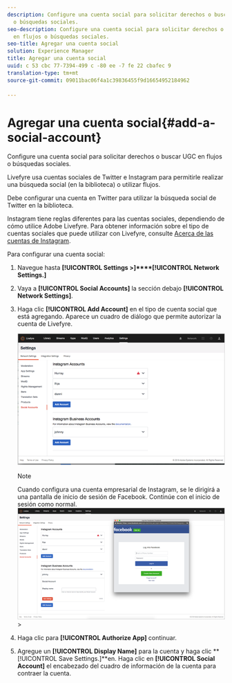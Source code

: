 ```yaml
---
description: Configure una cuenta social para solicitar derechos o buscar UGC en flujos
  o búsquedas sociales.
seo-description: Configure una cuenta social para solicitar derechos o buscar UGC
  en flujos o búsquedas sociales.
seo-title: Agregar una cuenta social
solution: Experience Manager
title: Agregar una cuenta social
uuid: c 53 cbc 77-7394-499 c -80 ee -7 fe 22 cbafec 9
translation-type: tm+mt
source-git-commit: 09011bac06f4a1c39836455f9d16654952184962

---
```



# Agregar una cuenta social{#add-a-social-account}

Configure una cuenta social para solicitar derechos o buscar UGC en flujos o búsquedas sociales.

Livefyre usa cuentas sociales de Twitter e Instagram para permitirle realizar una búsqueda social (en la biblioteca) o utilizar flujos.

Debe configurar una cuenta en Twitter para utilizar la búsqueda social de Twitter en la biblioteca.

Instagram tiene reglas diferentes para las cuentas sociales, dependiendo de cómo utilice Adobe Livefyre. Para obtener información sobre el tipo de cuentas sociales que puede utilizar con Livefyre, consulte [Acerca de las cuentas de Instagram](/help/using/c-users-creating-accounts-with-studio-access/t-configure-social-accout-instagram/c-about-instagram-accounts.md#c_about_instagram_accounts).

Para configurar una cuenta social:

1. Navegue hasta **[!UICONTROL Settings >]****[!UICONTROL Network Settings.]**
1. Vaya a **[!UICONTROL Social Accounts]** la sección debajo **[!UICONTROL Network Settings]**.
1. Haga clic **[!UICONTROL Add Account]** en el tipo de cuenta social que está agregando. Aparece un cuadro de diálogo que permite autorizar la cuenta de Livefyre.

   ![](assets/i_settings_social_insta.png)

   >[!NOTE]
   >
   >Cuando configura una cuenta empresarial de Instagram, se le dirigirá a una pantalla de inicio de sesión de Facebook. Continúe con el inicio de sesión como normal. ![](assets/i_insta_biz_facebook_dialog.png) >

1. Haga clic para **[!UICONTROL Authorize App]** continuar.
1. Agregue un **[!UICONTROL Display Name]** para la cuenta y haga clic **[!UICONTROL Save Settings.]**en. Haga clic en **[!UICONTROL Social Account]** el encabezado del cuadro de información de la cuenta para contraer la cuenta.
